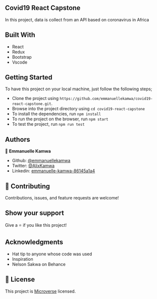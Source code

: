 ## Covid19 React Capstone

In this project, data is collect from an API based on coronavirus in Africa

## Built With

- React
- Redux
- Bootstrap
- Vscode

## Getting Started 

To have this project on your local machine, just follow the following steps;

- Clone the project using `https://github.com/emmanuellekamwa/covid19-react-capstone.git`.
- Browse into the project directory using `cd covid19-react-capstone`
- To install the dependencies, run `npm install`
- To run the project on the browser, run `npm start`
- To test the project, run `npm run test`

## Authors

👤 **Emmanuelle Kamwa**

-   Github: [@emmanuellekamwa](https://github.com/emmanuellekamwa)
-   Twitter: [@AlixKamwa](https://twitter.com/AlixKamwa)
-   Linkedin: [emmanuelle-kamwa-86145a1a4](https://www.linkedin.com/in/emmanuelle-kamwa-86145a1a4/)

## 🤝 Contributing

Contributions, issues, and feature requests are welcome!

## Show your support

Give a ⭐️ if you like this project!

## Acknowledgments

- Hat tip to anyone whose code was used
- Inspiration
- Nelson Sakwa on Behance

## 📝 License

This project is [Microverse](https://www.microverse.org/) licensed.





